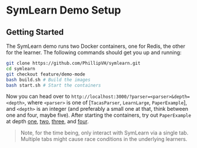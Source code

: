 # SymLearn Demo Setup
## Getting Started
The SymLearn demo runs two Docker containers, one for Redis, the other for the learner. 
The following commands should get you up and running:
```bash
git clone https://github.com/PhillipVH/symlearn.git
cd symlearn
git checkout feature/demo-mode
bash build.sh # Build the images
bash start.sh # Start the containers
```
Now you can head over to `http://localhost:3000/?parser=<parser>&depth=<depth>`, where `<parser>` is one of [`TacasParser`, `LearnLarge`, `PaperExample`], and `<depth>` is an integer (and preferably a small one at that, think between one and four, maybe five). After starting the containers, try out `PaperExample` at depth [one](http://localhost:3000/?parser=PaperExample&depth=1), [two](http://localhost:3000/?parser=PaperExample&depth=2), [three](http://localhost:3000/?parser=PaperExample&depth=3), and [four](http://localhost:3000/?parser=PaperExample&depth=4). 

> Note, for the time being, only interact with SymLearn via a single tab. Multiple tabs might cause race conditions in the underlying learners.
